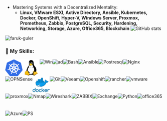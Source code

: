 - Mastering Systems with a Decentralized Mentality:
  - **Linux, VMware ESXI, Active Directory, Ansible, Kubernetes, Docker, OpenShift, Hyper-V, Windows Server, Proxmox, Prometheus, Zabbix, PostgreSQL, Security, Hardening, Networking, Storage, Azure, Office365, Blockchain**
![GitHub stats](https://github-readme-stats.vercel.app/api?username=faruk-guler&show_icons=true&theme=transparent)
<p> <img src="https://komarev.com/ghpvc/?username=faruk-guler&label=Profile%20views&color=0e75b6&style=flat" alt="faruk-guler"/>

### 🔧 My Skills:
<img align="left" alt="Kubernetes" height="55" src="https://raw.githubusercontent.com/github/explore/cebd63002168a05a6a642f309227eefeccd92950/topics/kubernetes/kubernetes.png">
<img align="left" alt="linux" height="55" src="https://raw.githubusercontent.com/github/explore/cebd63002168a05a6a642f309227eefeccd92950/topics/linux/linux.png" />
<img align="left" alt="Win" height="55" src="https://cdn.worldvectorlogo.com/logos/windows.svg">
<img align="left" alt="ad" height="55" src="https://symbols.getvecta.com/stencil_27/4_active-directory.0d97ea0de6.svg">
<img align="left" alt="Bash" height="55" src="https://cdn.jsdelivr.net/gh/devicons/devicon/icons/bash/bash-plain.svg">
<img align="left" alt="Ansible" height="55" src="https://d-nix.nl/wp-content/uploads/2020/11/GettingStartedWithAnsible-1200x780-1.png">
<img align="left" alt="Postresql" height="55" src="https://upload.wikimedia.org/wikipedia/commons/thumb/2/29/Postgresql_elephant.svg/640px-Postgresql_elephant.svg.png">
<img align="left" alt="Nginx" height="55" src="https://www.brkdgn.com/wp-content/uploads/2018/01/nginx-logo.png">
<img align="left" alt="OPNSense" height="55" src="https://i.imgur.com/LgzoaOQ.jpeg">
<img align="left" alt="docker" height="55" src="https://raw.githubusercontent.com/github/explore/cebd63002168a05a6a642f309227eefeccd92950/topics/docker/docker.png">
<img align="left" alt="Git" height="55" src="https://raw.githubusercontent.com/danielcranney/readme-generator/main/public/icons/skills/git-colored.svg">
<img align="left" alt="Veeam" height="55" src="https://upload.wikimedia.org/wikipedia/commons/b/be/Veeam-backup-replication-v9-logo.png">
<img align="left" alt="Openshift" height="55" src="https://upload.wikimedia.org/wikipedia/commons/thumb/3/3a/OpenShift-LogoType.svg/1122px-OpenShift-LogoType.svg.png">
<img align="left" alt="rancher" height="55" src="https://deso.tech/wp-content/uploads/2023/03/Suse-rancher.png">
<img align="left" alt="vmware" height="55" src="https://amplab.cs.berkeley.edu/wp-content/uploads/2015/07/logo-vmware.png">
<img align="left" alt="proxmox" height="55" src="https://ict-berlin.de/wp-content/uploads/2024/10/proxmox-logo-stacked-color.svg">
<img align="left" alt="Nmap" height="55" src="https://nmap.org/images/sitelogo-2x.png">
<img align="left" alt="Wireshark" height="55" src="https://upload.wikimedia.org/wikipedia/commons/c/c6/Wireshark_icon_new.png">
<img align="left" alt="ZABBIX" height="55" src="https://post-schwarz.de/wp-content/uploads/2020/06/891729651d169fe5627ad2e67241eec9.jpeg">
<img align="left" alt="Exchange" height="55" src="https://upload.wikimedia.org/wikipedia/commons/thumb/e/ea/Microsoft_Exchange_%282019-present%29.svg/250px-Microsoft_Exchange_%282019-present%29.svg.png">
<img align="left" alt="Python" height="55" src="https://upload.wikimedia.org/wikipedia/commons/thumb/8/82/Text-x-python.svg/2048px-Text-x-python.svg.png">
<img align="left" alt="office365" height="55" src="https://roommanager365.com/wp-content/uploads/2021/03/Office-365-Blue.jpg">
<img align="left" alt="Azure" height="55" src="https://www.pngmart.com/files/23/Azure-Logo-PNG-Photo.png">
<img align="left" alt="PS" height="55" src="https://upload.wikimedia.org/wikipedia/commons/2/2f/PowerShell_5.0_icon.png">
<br />
